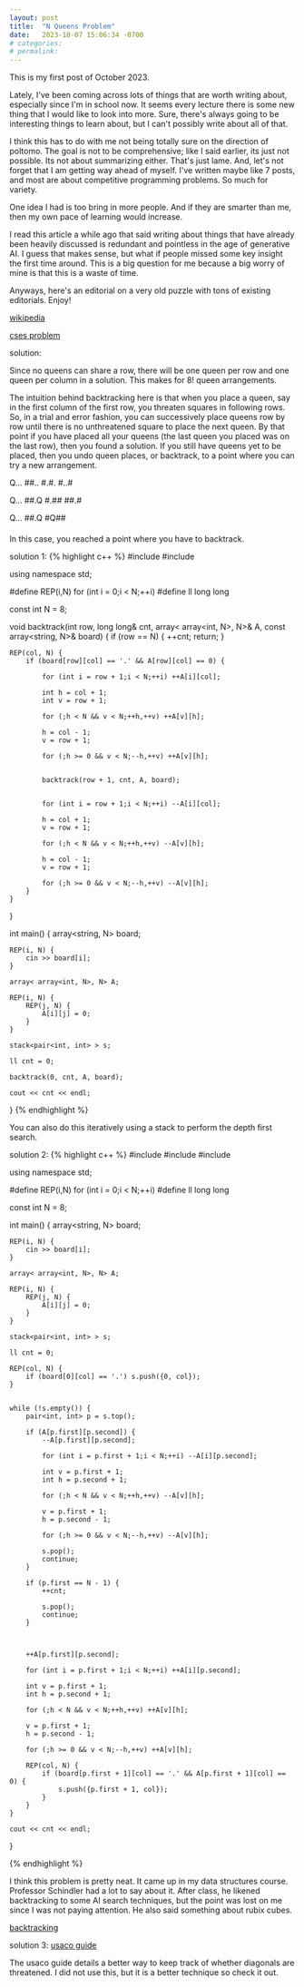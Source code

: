 ```yaml
---
layout: post
title:  "N Queens Problem"
date:   2023-10-07 15:06:34 -0700
# categories:
# permalink:
---
```


This is my first post of October 2023.

Lately, I've been coming across lots of things that are worth writing about, especially since I'm in school now. It seems every lecture there is some new thing that I would like to look into more. Sure, there's always going to be interesting things to learn about, but I can't possibly write about all of that.

I think this has to do with me not being totally sure on the direction of poltomo. The goal is not to be comprehensive; like I said earlier, its just not possible. Its not about summarizing either. That's just lame. And, let's not forget that I am getting way ahead of myself. I've written maybe like 7 posts, and most are about competitive programming problems. So much for variety.

One idea I had is too bring in more people. And if they are smarter than me, then my own pace of learning would increase.

I read this article a while ago that said writing about things that have already been heavily discussed is redundant and pointless in the age of generative AI. I guess that makes sense, but what if people missed some key insight the first time around. This is a big question for me because a big worry of mine is that this is a waste of time.

Anyways, here's an editorial on a very old puzzle with tons of existing editorials. Enjoy!

[wikipedia](https://en.wikipedia.org/wiki/Eight_queens_puzzle)

[cses problem](https://cses.fi/problemset/task/1624/)

solution:

Since no queens can share a row, there will be one queen per row and one queen per column in a solution. This makes for 8! queen arrangements.

The intuition behind backtracking here is that when you place a queen, say in the first column of the first row, you threaten squares in following rows. So, in a trial and error fashion, you can successively place queens row by row until there is no unthreatened square to place the next queen. By that point if you have placed all your queens (the last queen you placed was on the last row), then you found a solution. If you still have queens yet to be placed, then you undo queen places, or backtrack, to a point where you can try a new arrangement.


Q...
##..
#.#.
#..#

Q...
##.Q
#.##
##.#

Q...
##.Q
#Q##
####

In this case, you reached a point where you have to backtrack.


solution 1:
{% highlight c++ %}
#include<iostream>
#include<array>


using namespace std;

#define REP(i,N) for (int i = 0;i < N;++i)
#define ll long long

const int N = 8;

void backtrack(int row, long long& cnt, array< array<int, N>, N>& A, const array<string, N>& board) {
	if (row == N) {
		++cnt;
		return;
	}

	REP(col, N) {
		if (board[row][col] == '.' && A[row][col] == 0) {

			for (int i = row + 1;i < N;++i) ++A[i][col];

			int h = col + 1;
			int v = row + 1;

			for (;h < N && v < N;++h,++v) ++A[v][h];

			h = col - 1;
			v = row + 1;

			for (;h >= 0 && v < N;--h,++v) ++A[v][h];


			backtrack(row + 1, cnt, A, board);


			for (int i = row + 1;i < N;++i) --A[i][col];

			h = col + 1;
			v = row + 1;

			for (;h < N && v < N;++h,++v) --A[v][h];

			h = col - 1;
			v = row + 1;

			for (;h >= 0 && v < N;--h,++v) --A[v][h];
		}
	}
}




int main() {
	array<string, N> board;

	REP(i, N) {
		cin >> board[i];
	}

	array< array<int, N>, N> A;

	REP(i, N) {
		REP(j, N) {
			A[i][j] = 0;
		}
	}

	stack<pair<int, int> > s;

	ll cnt = 0;

	backtrack(0, cnt, A, board);

	cout << cnt << endl;
}
{% endhighlight %}

You can also do this iteratively using a stack to perform the depth first search.

solution 2:
{% highlight c++ %}
#include<iostream>
#include<array>
#include<stack>


using namespace std;

#define REP(i,N) for (int i = 0;i < N;++i)
#define ll long long

const int N = 8;

int main() {
	array<string, N> board;

	REP(i, N) {
		cin >> board[i];
	}

	array< array<int, N>, N> A;

	REP(i, N) {
		REP(j, N) {
			A[i][j] = 0;
		}
	}

	stack<pair<int, int> > s;

	ll cnt = 0;

	REP(col, N) {
		if (board[0][col] == '.') s.push({0, col});
	}


	while (!s.empty()) {
		pair<int, int> p = s.top();

		if (A[p.first][p.second]) {
			--A[p.first][p.second];

			for (int i = p.first + 1;i < N;++i) --A[i][p.second];

			int v = p.first + 1;
			int h = p.second + 1;

			for (;h < N && v < N;++h,++v) --A[v][h];

			v = p.first + 1;
			h = p.second - 1;

			for (;h >= 0 && v < N;--h,++v) --A[v][h];

			s.pop();
			continue;
		}

		if (p.first == N - 1) {
			++cnt;

			s.pop();
			continue;
		}



		++A[p.first][p.second];

		for (int i = p.first + 1;i < N;++i) ++A[i][p.second];

		int v = p.first + 1;
		int h = p.second + 1;

		for (;h < N && v < N;++h,++v) ++A[v][h];

		v = p.first + 1;
		h = p.second - 1;

		for (;h >= 0 && v < N;--h,++v) ++A[v][h];

		REP(col, N) {
			if (board[p.first + 1][col] == '.' && A[p.first + 1][col] == 0) {
				s.push({p.first + 1, col});
			}
		}
	}

	cout << cnt << endl;
}

{% endhighlight %}


I think this problem is pretty neat. It came up in my data structures course. Professor Schindler had a lot to say about it. After class, he likened backtracking to some AI search techniques, but the point was lost on me since I was not paying attention. He also said something about rubix cubes.

[backtracking](https://en.wikipedia.org/wiki/Backtracking#Further_reading)

solution 3:
[usaco guide](https://usaco.guide/bronze/complete-rec?lang=cpp#backtracking)

The usaco guide details a better way to keep track of whether diagonals are threatened. I did not use this, but it is a better technique so check it out.
